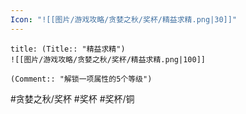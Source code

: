 ```yaml
---
Icon: "![[图片/游戏攻略/贪婪之秋/奖杯/精益求精.png|30]]"
---
```

```ad-common-bronze-trophy
title: (Title:: "精益求精")
![[图片/游戏攻略/贪婪之秋/奖杯/精益求精.png|100]]

(Comment:: "解锁一项属性的5个等级")
```

#贪婪之秋/奖杯 #奖杯 #奖杯/铜
